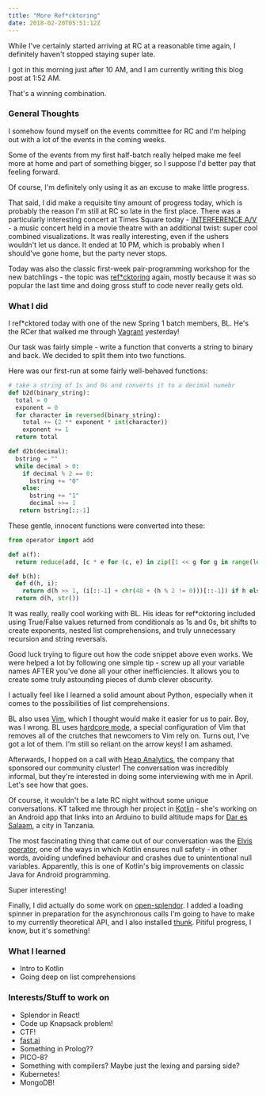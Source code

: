 ```yaml
---
title: "More Ref*cktoring"
date: 2018-02-20T05:51:12Z
---
```


While I've certainly started arriving at RC at a reasonable time again, I definitely haven't stopped staying super late. 

I got in this morning just after 10 AM, and I am currently writing this blog post at 1:52 AM.

That's a winning combination.

### General Thoughts

I somehow found myself on the events committee for RC and I'm helping out with a lot of the events in the coming weeks.

Some of the events from my first half-batch really helped make me feel more at home and part of something bigger, so I suppose I'd better pay that feeling forward.

Of course, I'm definitely only using it as an excuse to make little progress.

That said, I did make a requisite tiny amount of progress today, which is probably the reason I'm still at RC so late in the first place. There was a particularly interesting concert at Times Square today - [INTERFERENCE A/V](http://arts.timessquarenyc.org/times-square-arts/projects/at-the-crossroads/interference-av/index.aspx) - a music concert held in a movie theatre with an additional twist: super cool combined visualizations. It was really interesting, even if the ushers wouldn't let us dance. It ended at 10 PM, which is probably when I should've gone home, but the party never stops.

Today was also the classic first-week pair-programming workshop for the new batchlings - the topic was [ref*cktoring](https://www.urbandictionary.com/define.php?term=refucktoring) again, mostly because it was so popular the last time and doing gross stuff to code never really gets old.

### What I did
I ref*cktored today with one of the new Spring 1 batch members, BL. He's the RCer that walked me through [Vagrant](https://www.vagrantup.com/) yesterday!

Our task was fairly simple - write a function that converts a string to binary and back. We decided to split them into two functions.

Here was our first-run at some fairly well-behaved functions:

```python
# take a string of 1s and 0s and converts it to a decimal numebr
def b2d(binary_string):
  total = 0
  exponent = 0
  for character in reversed(binary_string):
    total += (2 ** exponent * int(character))
    exponent += 1
  return total

def d2b(decimal):
  bstring = ""
  while decimal > 0:
    if decimal % 2 == 0:
      bstring += "0"
    else:
      bstring += "1"
      decimal >>= 1
   return bstring[::-1]
```

These gentle, innocent functions were converted into these:

```python
from operator import add

def a(f):
  return reduce(add, [c * e for (c, e) in zip([1 << g for g in range(len(f))],[ord(g) == 0x31 for g in f[::-1]])], 0)

def b(h):
  def d(h, i):
    return d(h >> 1, (i[::-1] + chr(48 + (h % 2 != 0)))[::-1]) if h else i
  return d(h, str())
```

It was really, really cool working with BL. His ideas for ref*cktoring included using True/False values returned from conditionals as 1s and 0s, bit shifts to create exponents, nested list comprehensions, and truly unnecessary recursion and string reversals.

Good luck trying to figure out how the code snippet above even works. We were helped a lot by following one simple tip - screw up all your variable names AFTER you've done all your other inefficiencies. It allows you to create some truly astounding pieces of dumb clever obscurity.

I actually feel like I learned a solid amount about Python, especially when it comes to the possibilities of list comprehensions.

BL also uses [Vim](https://en.wikipedia.org/wiki/Vim_(text_editor)), which I thought would make it easier for us to pair. Boy, was I wrong. BL uses [hardcore mode](http://www.vim.org/scripts/script.php?script_id=4715), a special configuration of Vim that removes all of the crutches that newcomers to Vim rely on. Turns out, I've got a lot of them. I'm still so reliant on the arrow keys! I am ashamed.

Afterwards, I hopped on a call with [Heap Analytics](https://heapanalytics.com/), the company that sponsored our community cluster! The conversation was incredibly informal, but they're interested in doing some interviewing with me in April. Let's see how that goes.

Of course, it wouldn't be a late RC night without some unique conversations. KT talked me through her project in [Kotlin](https://kotlinlang.org/) - she's working on an Android app that links into an Arduino to build altitude maps for [Dar es Salaam](https://en.wikipedia.org/wiki/Dar_es_Salaam), a city in Tanzania.

The most fascinating thing that came out of our conversation was the [Elvis operator](https://kotlinlang.org/docs/reference/null-safety.html), one of the ways in which Kotlin ensures null safety - in other words, avoiding undefined behaviour and crashes due to unintentional null variables. Apparently, this is one of Kotlin's big improvements on classic Java for Android programming.

Super interesting!

Finally, I did actually do some work on [open-splendor](https://github.com/farkwun/open-splendor). I added a loading spinner in preparation for the asynchronous calls I'm going to have to make to my currently theoretical API, and  I also installed [thunk](https://github.com/gaearon/redux-thunk). Pitiful progress, I know, but it's something!

### What I learned
* Intro to Kotlin
* Going deep on list comprehensions

### Interests/Stuff to work on
* Splendor in React!
* Code up Knapsack problem!
* CTF!
* [fast.ai](http://www.fast.ai/)
* Something in Prolog??
* PICO-8?
* Something with compilers? Maybe just the lexing and parsing side?
* Kubernetes!
* MongoDB!
